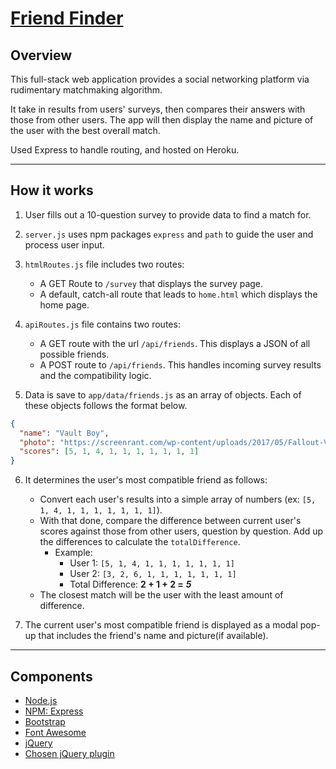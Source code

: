 # [Friend Finder](https://boiling-ravine-17883.herokuapp.com/)

## Overview

This full-stack web application provides a social networking platform via rudimentary matchmaking algorithm.

It take in results from users' surveys, then compares their answers with those from other users. The app will then display the name and picture of the user with the best overall match.

Used Express to handle routing, and hosted on Heroku.

---

## How it works

1. User fills out a 10-question survey to provide data to find a match for.

2. `server.js` uses npm packages `express` and `path` to guide the user and process user input.

3. `htmlRoutes.js` file includes two routes:

   - A GET Route to `/survey` that displays the survey page.
   - A default, catch-all route that leads to `home.html` which displays the home page.

4. `apiRoutes.js` file contains two routes:

   - A GET route with the url `/api/friends`. This displays a JSON of all possible friends.
   - A POST route to `/api/friends`. This handles incoming survey results and the compatibility logic.

5. Data is save to `app/data/friends.js` as an array of objects. Each of these objects follows the format below.

```json
{
  "name": "Vault Boy",
  "photo": "https://screenrant.com/wp-content/uploads/2017/05/Fallout-Vault-Boy.jpg",
  "scores": [5, 1, 4, 1, 1, 1, 1, 1, 1, 1]
}
```

6. It determines the user's most compatible friend as follows:

   - Convert each user's results into a simple array of numbers (ex: `[5, 1, 4, 1, 1, 1, 1, 1, 1, 1]`).
   - With that done, compare the difference between current user's scores against those from other users, question by question. Add up the differences to calculate the `totalDifference`.
     - Example:
       - User 1: `[5, 1, 4, 1, 1, 1, 1, 1, 1, 1]`
       - User 2: `[3, 2, 6, 1, 1, 1, 1, 1, 1, 1]`
       - Total Difference: **2 + 1 + 2 =** **_5_**
   - The closest match will be the user with the least amount of difference.

7. The current user's most compatible friend is displayed as a modal pop-up that includes the friend's name and picture(if available).

---

## Components

- [Node.js](https://nodejs.org/en/)
- [NPM: Express](https://www.npmjs.com/package/express)
- [Bootstrap](http://getbootstrap.com)
- [Font Awesome](https://fontawesome.com)
- [jQuery](http://jquery.com)
- [Chosen jQuery plugin](https://harvesthq.github.io/chosen/)
